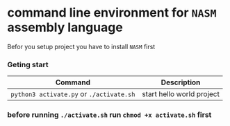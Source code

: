 # command line environment for `NASM` assembly language

Befor you setup project you have to install `NASM` first

### Geting start
| Command | Description |
| ------- | ----------- |
| `python3 activate.py` or `./activate.sh` | start hello world project |

### before running `./activate.sh` run `chmod +x activate.sh` first

